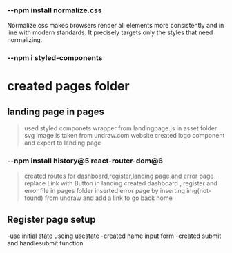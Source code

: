 ### --npm install normalize.css

Normalize.css makes browsers render all elements more consistently and in line with modern standards. It precisely targets only the styles that need normalizing.

### --npm i styled-components

# created pages folder

## landing page in pages

> used styled componets wrapper from landingpage.js in asset folder
> svg image is taken from undraw.com website
> created logo component and export to landing page

### --npm install history@5 react-router-dom@6

> created routes for dashboard,register,landing page and error page
> replace Link with Button in landing
> created dashboard , register and error file in pages folder
> inserted error page by inserting img(not-found) from undraw and add a link to go back home

## Register page setup
-use initial state useing usestate
-created name input form
-created submit and handlesubmit function
